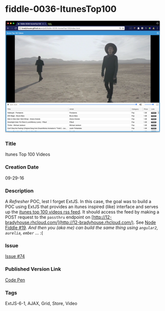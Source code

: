 fiddle-0036-ItunesTop100
======

![Screenshot](screenshot.png)

### Title

Itunes Top 100 Videos


### Creation Date

09-29-16


### Description

A _Refresher_ POC, lest I forget ExtJS.  In this case, the goal was to build a POC using ExtJS that provides an itunes inspired (like) interface and serves up the  [itunes top 100 videos rss feed](https://itunes.apple.com/us/rss/topsongs/limit=100/genre=20/explicit=true/xml).  It should access the feed by making a POST request to the `passthru` endpoint on  [http://12-bradyhouse.rhcloud.com/](http://12-bradyhouse.rhcloud.com/).  See [Node Fiddle #19](https://github.com/bradyhouse/house/tree/master/fiddles/node/fiddle-0019-PassThruRest).  _And then you (aka me) can build the same thing using `angular2`, `aurelia`, `ember` ..._ :(

### Issue

[Issue #74](https://github.com/bradyhouse/house/issues/74)


### Published Version Link

[Code Pen](http://codepen.io/bradyhouse/pen/xEmmoO/)



### Tags

ExtJS-6-1, AJAX, Grid, Store, Video
